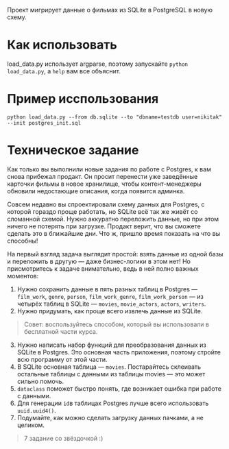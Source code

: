 Проект мигрирует данные о фильмах из SQLite в PostgreSQL в новую схему.

# Как использовать
load_data.py использует argparse, поэтому запускайте `python load_data.py`, а `help` вам все объяснит.

# Пример исспользования
```python load_data.py --from db.sqlite --to "dbname=testdb user=nikitak" --init postgres_init.sql```

# Техническое задание

Как только вы выполнили новые задания по работе с Postgres, к вам снова прибежал продакт. Он просит перенести уже заведённые карточки фильмы в новое хранилище, чтобы контент-менеджеры обновили недостающие описания, когда появится админка. 

Совсем недавно вы спроектировали схему данных для Postgres, с которой гораздо проще работать, но SQLite всё так же живёт со сломанной схемой. Нужно аккуратно переложить данные, но при этом ничего не потерять при загрузке. Продакт верит, что вы сможете сделать это в ближайшие дни. Что ж, пришло время показать на что вы способны!

На первый взгляд задача выглядит простой: взять данные из одной базы и переложить в другую — даже бизнес-логики в этом нет! Но присмотритесь к задаче внимательно, ведь в ней полно важных моментов:

1. Нужно сохранить данные в пять разных таблиц в Postgres — `film_work`, `genre`, `person`, `film_work_genre`, `film_work_person` — из четырёх таблиц в SQLite — `movies`, `movie_actors`, `actors`, `writers`.
2. Нужно придумать, как проще всего извлечь данные из SQLite. 
> Совет: воспользуйтесь способом, который вы использовали в бесплатной части курса.
3. Нужно написать набор функций для преобразования данных из SQLite в Postgres. Это основная часть приложения, поэтому стройте всю программу от этой части.
4. В SQLite основная таблица — `movies`. Постарайтесь склеивать остальные таблицы с данными из таблицы movies — это может сильно помочь.
5. `dataclass` поможет быстро понять, где возникает ошибка при работе с данными.
6. Для генерации `id`в таблицах Postgres лучше всего использовать `uuid.uuid4()`.
7. Подумайте, как можно сделать загрузку данных пачками, а не целиком.
> 7 задание со звёздочкой :)
